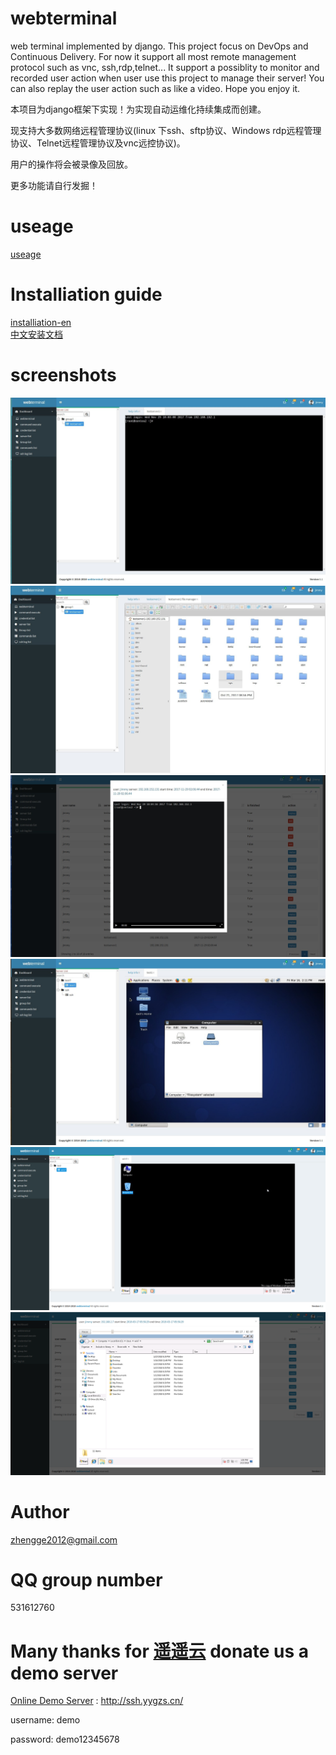 # webterminal
web terminal implemented by django.
This project focus on DevOps and Continuous Delivery.
For now it support all most remote management protocol such as vnc, ssh,rdp,telnet... It support a possiblity to monitor and recorded user action when user use this project to manage their server!
You can also replay the user action such as like a video.
Hope you enjoy it.

本项目为django框架下实现！为实现自动运维化持续集成而创建。

现支持大多数网络远程管理协议(linux 下ssh、sftp协议、Windows rdp远程管理协议、Telnet远程管理协议及vnc远控协议)。

用户的操作将会被录像及回放。

更多功能请自行发掘！
# useage
[useage](./doc/usage_en.md) 
# Installiation guide
[installiation-en](./doc/install_en.md)  
[中文安装文档](./doc/install_zh.md)  
# screenshots
![screenshots](./screenshots/screenshots1.jpg  "screenshots")
![screenshots](./screenshots/screenshots2.jpg  "screenshots")
![screenshots](./screenshots/screenshots3.jpg  "screenshots")
![screenshots](./screenshots/screenshots4.jpg  "screenshots")
![screenshots](./screenshots/screenshots5.png  "screenshots")
![screenshots](./screenshots/screenshots6.png  "screenshots")
# Author
zhengge2012@gmail.com
# QQ group number
531612760
# Many thanks for [遥遥云](http://idc.yygzs.cn/) donate us a demo server

[Online Demo Server](http://ssh.yygzs.cn/) : http://ssh.yygzs.cn/

username: demo

password: demo12345678
